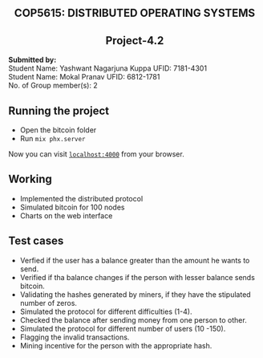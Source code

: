 <h2 align = "center">  COP5615:    DISTRIBUTED OPERATING SYSTEMS </h2>
<h2 align = "center" > Project-4.2 </h2>

<p> <b>Submitted by: </b> <br/>
Student Name: Yashwant Nagarjuna Kuppa UFID: 7181-4301 <br/>
Student Name: Mokal Pranav UFID: 6812-1781<br/>
No. of Group member(s): 2 <br/> </p>


## Running the project

* Open the bitcoin folder
* Run `mix phx.server`

Now you can visit [`localhost:4000`](http://localhost:4000) from your browser.

<!-- Ready to run /in production? Please [check our deployment guides](https://hexdocs.pm/phoenix -->

## Working

* Implemented the distributed protocol
* Simulated bitcoin for 100 nodes
* Charts on the web interface

## Test cases

* Verfied if the user has a balance greater than the amount he wants to send.
* Verified if tha balance changes if the person with lesser balance sends bitcoin.
* Validating the hashes generated by miners, if they have the stipulated number of zeros.
* Simulated the protocol for different difficulties (1-4).
* Checked the balance after sending money from one person to other.
* Simulated the protocol for different number of users (10 -150).
* Flagging the invalid transactions.
* Mining incentive for the person with the appropriate hash.


